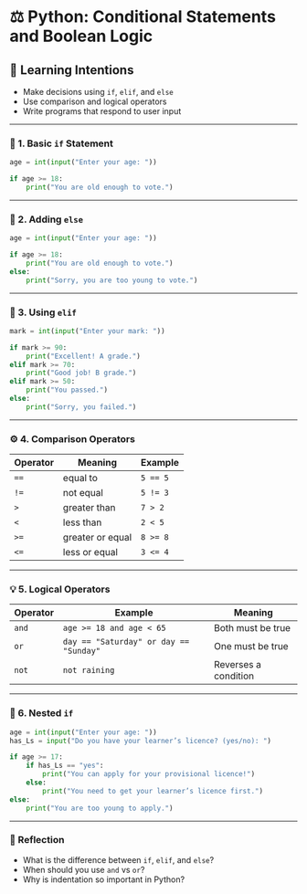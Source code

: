 # ⚖️ Python: Conditional Statements and Boolean Logic

## 🎯 Learning Intentions
- Make decisions using `if`, `elif`, and `else`
- Use comparison and logical operators
- Write programs that respond to user input

---

### 🤔 1. Basic `if` Statement
```python
age = int(input("Enter your age: "))

if age >= 18:
    print("You are old enough to vote.")
```

---

### 🔄 2. Adding `else`
```python
age = int(input("Enter your age: "))

if age >= 18:
    print("You are old enough to vote.")
else:
    print("Sorry, you are too young to vote.")
```

---

### 🧮 3. Using `elif`
```python
mark = int(input("Enter your mark: "))

if mark >= 90:
    print("Excellent! A grade.")
elif mark >= 70:
    print("Good job! B grade.")
elif mark >= 50:
    print("You passed.")
else:
    print("Sorry, you failed.")
```

---

### ⚙️ 4. Comparison Operators

| Operator | Meaning | Example |
|-----------|----------|----------|
| `==` | equal to | `5 == 5` |
| `!=` | not equal | `5 != 3` |
| `>` | greater than | `7 > 2` |
| `<` | less than | `2 < 5` |
| `>=` | greater or equal | `8 >= 8` |
| `<=` | less or equal | `3 <= 4` |

---

### 💡 5. Logical Operators

| Operator | Example | Meaning |
|-----------|----------|----------|
| `and` | `age >= 18 and age < 65` | Both must be true |
| `or` | `day == "Saturday" or day == "Sunday"` | One must be true |
| `not` | `not raining` | Reverses a condition |

---

### 🧩 6. Nested `if`
```python
age = int(input("Enter your age: "))
has_Ls = input("Do you have your learner’s licence? (yes/no): ")

if age >= 17:
    if has_Ls == "yes":
        print("You can apply for your provisional licence!")
    else:
        print("You need to get your learner’s licence first.")
else:
    print("You are too young to apply.")
```

---

### 🧠 Reflection
- What is the difference between `if`, `elif`, and `else`?  
- When should you use `and` vs `or`?  
- Why is indentation so important in Python?
